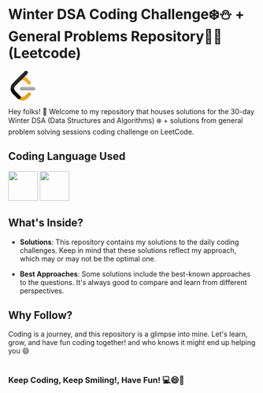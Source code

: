 # Winter  DSA Coding Challenge❄️⛄ + General Problems Repository🧑‍💻 (Leetcode)
<svg xmlns="http://www.w3.org/2000/svg" enable-background="new 0 0 24 24" viewBox="0 0 24 24" id="leetcode" width="60" height="60"><path fill="#B3B1B0" d="M22,14.355c0-0.742-0.564-1.345-1.26-1.345H10.676c-0.696,0-1.26,0.604-1.26,1.345c0,0.742,0.564,1.346,1.26,1.346H20.74C21.436,15.701,22,15.098,22,14.355L22,14.355z"></path><path fill="#9C9A99" d="M22,14.355H9.416l0,0c0,0.742,0.564,1.346,1.26,1.346H20.74C21.436,15.701,22,15.098,22,14.355L22,14.355L22,14.355z"></path><path fill="#C98F1B" d="M4.781,14.355H4.735c0.015,0.736,0.315,1.474,0.897,2.068c1.309,1.336,2.639,2.65,3.96,3.974l0.204,0.198c0.469,0.303,0.473,1.25,0.182,1.671c-0.31,0.449-0.71,0.729-1.271,0.729c-0.02,0-0.041,0-0.062-0.001c-0.2-0.007-0.364-0.087-0.53-0.181c-0.035-0.02-0.07-0.04-0.104-0.062C8.963,23.593,10.221,24,11.599,24c1.484,0,2.83-0.511,3.804-1.494l2.589-2.637c0.51-0.514,0.492-1.365-0.039-1.9c-0.272-0.275-0.627-0.413-0.978-0.413c-0.332,0-0.659,0.124-0.906,0.374l-2.676,2.607c-0.462,0.467-1.102,0.662-1.808,0.662c-0.706,0-1.346-0.195-1.81-0.662l-4.297-4.363C5.024,15.716,4.79,15.052,4.781,14.355L4.781,14.355z"></path><path fill="#060605" d="M4.735,14.355H1.918c0.006,1.485,0.595,2.945,1.739,4.101c1.324,1.336,2.657,2.663,3.984,3.996c0.113,0.114,0.236,0.215,0.37,0.3c0.034,0.021,0.068,0.042,0.104,0.062c0.166,0.094,0.33,0.174,0.53,0.181c0.021,0.001,0.041,0.001,0.062,0.001c0.561,0,0.961-0.28,1.271-0.729c0.291-0.421,0.286-1.368-0.182-1.671l-0.204-0.198c-1.321-1.324-2.652-2.638-3.96-3.974C5.05,15.83,4.75,15.091,4.735,14.355L4.735,14.355z"></path><path fill="#E7A41F" d="M3.483,18.187l4.312,4.361C8.767,23.527,10.113,24,11.599,24c1.484,0,2.83-0.511,3.804-1.494l2.589-2.637c0.51-0.514,0.492-1.365-0.039-1.9c-0.53-0.535-1.375-0.553-1.884-0.039l-2.676,2.607c-0.462,0.467-1.102,0.662-1.808,0.662c-0.706,0-1.346-0.195-1.81-0.662l-4.297-4.363c-0.463-0.468-0.697-1.15-0.697-1.863c0-0.713,0.234-1.357,0.697-1.824l4.285-4.38c0.464-0.468,1.116-0.645,1.822-0.645c0.707,0,1.347,0.195,1.808,0.662l2.676,2.606c0.51,0.515,1.354,0.497,1.885-0.038c0.531-0.536,0.549-1.386,0.039-1.901l-2.589-2.635c-0.648-0.646-1.471-1.116-2.392-1.33l-0.033-0.006l2.447-2.504c0.512-0.514,0.494-1.366-0.037-1.901c-0.53-0.535-1.376-0.553-1.887-0.038L3.483,10.476C2.509,11.458,2,12.814,2,14.312S2.509,17.206,3.483,18.187L3.483,18.187z"></path><path fill="#070706" d="M8.115,22.814c-0.176-0.097-0.332-0.219-0.474-0.361c-1.327-1.333-2.66-2.66-3.984-3.996c-1.988-2.009-2.302-4.936-0.785-7.32c0.234-0.37,0.529-0.694,0.839-1.004c3.208-3.214,6.415-6.43,9.623-9.644c0.625-0.626,1.497-0.652,2.079-0.066c0.559,0.562,0.527,1.455-0.077,2.065c-0.77,0.776-1.54,1.55-2.31,2.325c-0.041,0.122-0.14,0.2-0.226,0.287c-0.863,0.877-1.751,1.73-2.6,2.619c-0.111,0.115-0.262,0.186-0.372,0.305c-1.423,1.423-2.862,2.83-4.265,4.272c-1.136,1.167-1.096,2.938,0.068,4.128c1.309,1.336,2.639,2.65,3.96,3.974l0.204,0.198c0.469,0.303,0.473,1.25,0.182,1.671c-0.321,0.466-0.739,0.75-1.333,0.728C8.445,22.987,8.281,22.907,8.115,22.814L8.115,22.814z"></path><path fill="#EAB03C" d="M13.021,4.826c-0.044,0.115-0.138,0.19-0.221,0.273c-0.863,0.877-1.751,1.73-2.6,2.619c-0.111,0.115-0.262,0.186-0.372,0.305c-1.423,1.423-2.862,2.83-4.265,4.272c-0.58,0.596-0.853,1.349-0.827,2.102h0.046C4.781,14.368,4.78,14.339,4.78,14.31c0-0.713,0.234-1.357,0.697-1.824l4.285-4.38c0.464-0.468,1.116-0.645,1.822-0.645c0.707,0,1.347,0.195,1.808,0.662l2.676,2.606c0.248,0.251,0.576,0.375,0.908,0.375c0.35,0,0.705-0.138,0.977-0.413c0.531-0.536,0.549-1.386,0.039-1.901l-2.589-2.635C14.757,5.51,13.938,5.041,13.021,4.826L13.021,4.826z M14.4,0c-0.194,0.001-0.386,0.045-0.562,0.132C14.021,0.049,14.212,0.005,14.4,0L14.4,0z"></path><path fill="#272726" d="M14.432,0c-0.01,0-0.021,0-0.031,0c-0.189,0.004-0.379,0.049-0.562,0.132c-0.178,0.081-0.349,0.2-0.504,0.356c-3.208,3.214-6.416,6.43-9.623,9.644c-0.31,0.31-0.604,0.634-0.839,1.004c-0.652,1.025-0.966,2.151-0.954,3.262h2.818c-0.026-0.753,0.248-1.506,0.827-2.102c1.402-1.442,2.842-2.849,4.265-4.272c0.111-0.119,0.261-0.189,0.372-0.305c0.849-0.889,1.737-1.742,2.6-2.619c0.083-0.084,0.177-0.159,0.221-0.273c0.002-0.005,0.003-0.009,0.005-0.014c0.77-0.775,1.54-1.549,2.31-2.325c0.604-0.61,0.637-1.503,0.077-2.065C15.133,0.14,14.786,0,14.432,0L14.432,0z"></path></svg>

Hey folks! 👋 Welcome to my repository that houses solutions for the 30-day Winter DSA (Data Structures and Algorithms) ❄️ + solutions from general problem solving sessions coding challenge on LeetCode.
## Coding Language Used 
<img src="https://cdn.jsdelivr.net/gh/devicons/devicon@latest/icons/c/c-original.svg" width="60" height="60"/>
<img src="https://cdn.jsdelivr.net/gh/devicons/devicon/icons/cplusplus/cplusplus-original.svg" width="60" height="60"/>

          

## What's Inside?

- **Solutions**: This repository contains my solutions to the daily coding challenges. Keep in mind that these solutions reflect my approach, which may or may not be the optimal one.

- **Best Approaches**: Some solutions include the best-known approaches to the questions. It's always good to compare and learn from different perspectives.


          

<!-- 
- **Excel Sheets**: Look out for the Excel sheets! I'll be sharing 30-day roadmap tailored for both beginners and advanced coders . -->

## Why Follow?

Coding is a journey, and this repository is a glimpse into mine. Let's learn, grow, and have fun coding together! and who knows it might end up helping you 😄

#
### **Keep Coding, Keep Smiling!, Have Fun!** 💻😄🚀



